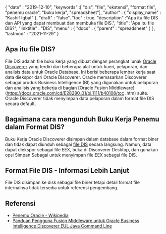 {
  "date" : "2019-12-10",
  "keywords" :[ "dis", "file", "ekstensi", "format file", "penemu oracle", "buku kerja", "spreadsheet"],
  "author" : {
    "display_name" : "Kashif Iqbal"
},
  "draft" : "false",
  "toc" : true,
  "description" :"Apa itu file DIS dan API yang dapat membuat dan membuka file DIS.",
  "title" :"Apa itu file DIS?",
  "linktitle" : "DIS",
  "menu" : {
    "docs" : {
      "parent" : "spreadsheet"
}
},
  "lastmod" : "2021-11-29"
}

## Apa itu file DIS?

File DIS adalah file buku kerja yang dibuat dengan perangkat lunak [Oracle Discoverer](https://docs.oracle.com/cd/E28389_01/bi.1111/b40107/overview.htm) yang terdiri dari beberapa alat untuk kueri, pelaporan, dan analisis data untuk Oracle Database. Ini berisi beberapa lembar kerja saat data diekspor dari Oracle Discoverer. Oracle memasarkan Discoverer sebagai produk Business Intelligence (BI) yang digunakan untuk pelaporan dan analisis yang bekerja di bagian [Oracle Fusion Middleware](https://docs.oracle.com/cd/E28280_01/bi.1111/b40108/toc .htm) suite. Oracle Discoverer tidak menyimpan data pelaporan dalam format file DIS secara default.

## Bagaimana cara mengunduh Buku Kerja Penemu dalam Format DIS?

Buku Kerja Oracle Discoverer disimpan dalam database dalam format biner dan tidak dapat diunduh sebagai [file DIS](https://forums.oracle.com/ords/apexds/post/can-i-download-all-discoverer-workbooks-to-my-computer-4127) secara langsung. Namun, data dapat diekspor sebagai file EEX, buka di Discoverer Desktop, dan gunakan opsi Simpan Sebagai untuk menyimpan file EEX sebagai file DIS.

## Format File DIS - Informasi Lebih Lanjut

File DIS disimpan ke disk sebagai file biner tetapi detail format file internalnya tidak tersedia untuk referensi pengembang.

## Referensi

* [Penemu Oracle - Wikipedia](https://en.wikipedia.org/wiki/Oracle_Discoverer)
* [Panduan Pengguna Fusion Middleware untuk Oracle Business Intelligence Discoverer EUL Java Command Line](https://docs.oracle.com/cd/E28280_01/bi.1111/b40108/toc.htm)

